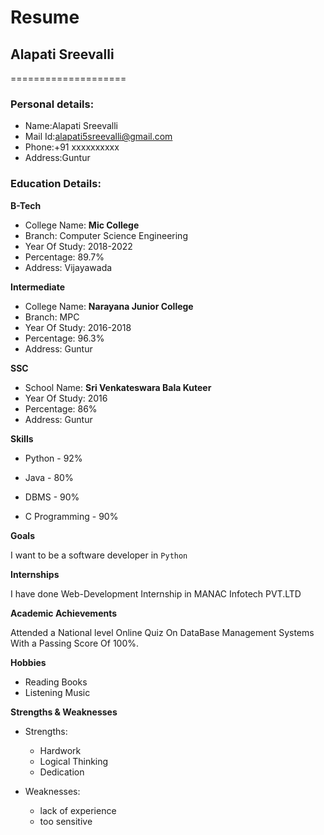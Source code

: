# Resume

## Alapati Sreevalli
====================

### Personal details:

- Name:Alapati Sreevalli<br>
- Mail Id:alapati5sreevalli@gmail.com<br>
- Phone:+91 xxxxxxxxxx<br>
- Address:Guntur<br>
### Education Details:

**B-Tech**

- College Name: __Mic College__<br>
- Branch: Computer Science Engineering<br>
- Year Of Study: 2018-2022<br>
- Percentage: 89.7%<br>
- Address: Vijayawada<br>

**Intermediate**

- College Name: __Narayana Junior College__<br>
- Branch: MPC<br>
- Year Of Study: 2016-2018<br>
- Percentage: 96.3%<br>
- Address: Guntur<br>

**SSC**
- School Name: __Sri Venkateswara Bala Kuteer__<br>
- Year Of Study: 2016<br>
- Percentage: 86%<br>
- Address: Guntur<br>

**Skills**

- Python - 92%

- Java - 80%

- DBMS - 90%

- C Programming - 90%

**Goals**

I want to be a software developer in `Python`

**Internships**

I have done Web-Development Internship in MANAC Infotech PVT.LTD

**Academic Achievements**

Attended a National level Online Quiz On DataBase Management Systems With a Passing Score Of 100%.

**Hobbies**

- Reading Books<br>
- Listening Music<br>
 
**Strengths & Weaknesses**

- Strengths:

    - Hardwork<br>
    - Logical Thinking<br>
    - Dedication<br>
- Weaknesses:

    - lack of experience<br>
    - too sensitive 




     
